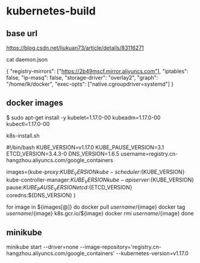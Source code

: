 # kubernetes-build

## base url

https://blog.csdn.net/liukuan73/article/details/83116271

cat  daemon.json

{
    "registry-mirrors": ["https://2b49mscf.mirror.aliyuncs.com"],
    "iptables": false,
    "ip-masq": false,
    "storage-driver": "overlay2",
    "graph": "/home/lk/docker",
    "exec-opts": ["native.cgroupdriver=systemd"]
}

## docker images

$ sudo apt-get install -y kubelet=1.17.0-00 kubeadm=1.17.0-00 kubectl=1.17.0-00

k8s-install.sh

#!/bin/bash
KUBE_VERSION=v1.17.0
KUBE_PAUSE_VERSION=3.1
ETCD_VERSION=3.4.3-0
DNS_VERSION=1.6.5
username=registry.cn-hangzhou.aliyuncs.com/google_containers

images=(kube-proxy:${KUBE_VERSION}
kube-scheduler:${KUBE_VERSION}
kube-controller-manager:${KUBE_VERSION}
kube-apiserver:${KUBE_VERSION}
pause:${KUBE_PAUSE_VERSION}
etcd:${ETCD_VERSION}
coredns:${DNS_VERSION}
    )

for image in ${images[@]}
do
    docker pull ${username}/${image}
    docker tag ${username}/${image} k8s.gcr.io/${image}
    docker rmi ${username}/${image}
done

## minikube

minikube start --driver=none --image-repository='registry.cn-hangzhou.aliyuncs.com/google_containers' --kubernetes-version=v1.17.0
